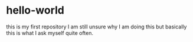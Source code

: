 # hello-world
this is my first repository
I am still unsure why I am doing this but basically this is what I ask myself quite often.

